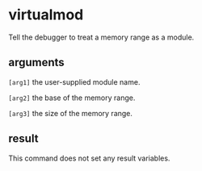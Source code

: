 # virtualmod

Tell the debugger to treat a memory range as a module.

## arguments

`[arg1]` the user-supplied module name.

`[arg2]` the base of the memory range.

`[arg3]` the size of the memory range.

## result

This command does not set any result variables.
